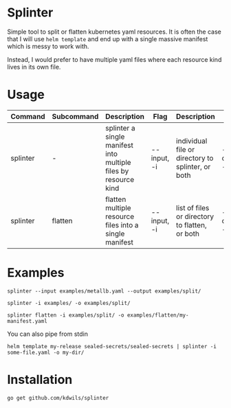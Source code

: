 # Splinter

Simple tool to split or flatten kubernetes yaml resources. It is often the case that I will use `helm template` and end up with a single massive manifest which is messy to work with. 

Instead, I would prefer to have multiple yaml files where each resource kind lives in its own file.

# Usage
| Command | Subcommand | Description | Flag | Description | Flag | Description | Flag | Description |
| --- | ----------- | --- | --- | --- | --- | --- | --- | --- |
| splinter | - | splinter a single manifest into multiple files by resource kind | --input, -i | individual file or directory to splinter, or both  | --output, -o | directory to output manifests to | --kustomize, -k | spit out a simple kustomization.yaml for split resources |
| splinter | flatten | flatten multiple resource files into a single manifest | --input, -i | list of files or directory to flatten, or both | --output, -i | path & filename to output manifest to |


# Examples

```
splinter --input examples/metallb.yaml --output examples/split/
```

```
splinter -i examples/ -o examples/split/
```

```
splinter flatten -i examples/split/ -o examples/flatten/my-manifest.yaml
```

You can also pipe from stdin

```
helm template my-release sealed-secrets/sealed-secrets | splinter -i some-file.yaml -o my-dir/
````

# Installation

`go get github.com/kdwils/splinter`